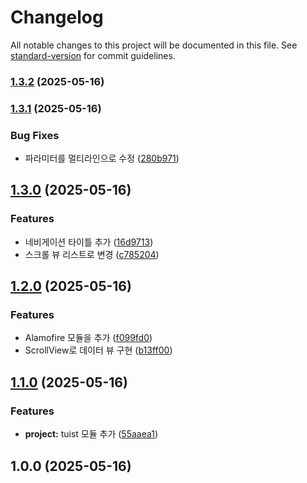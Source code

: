 # Changelog

All notable changes to this project will be documented in this file. See [standard-version](https://github.com/conventional-changelog/standard-version) for commit guidelines.

### [1.3.2](https://github.com/erun94510/changelogTest/compare/v1.3.1...v1.3.2) (2025-05-16)

### [1.3.1](https://github.com/erun94510/changelogTest/compare/v1.3.0...v1.3.1) (2025-05-16)


### Bug Fixes

* 파라미터를 멀티라인으로 수정 ([280b971](https://github.com/erun94510/changelogTest/commit/280b971e8a33f93d339f592626e95f499ae339cf))

## [1.3.0](https://github.com/erun94510/changelogTest/compare/v1.2.0...v1.3.0) (2025-05-16)


### Features

* 네비게이션 타이틀 추가 ([16d9713](https://github.com/erun94510/changelogTest/commit/16d97131e98836d06d2306c468e34a2fdfed265d))
* 스크롤 뷰 리스트로 변경 ([c785204](https://github.com/erun94510/changelogTest/commit/c7852045bb1a1301ed523c7cef6d60aa7cc4cd87))

## [1.2.0](https://github.com/erun94510/changelogTest/compare/v1.1.0...v1.2.0) (2025-05-16)


### Features

* Alamofire 모듈을 추가 ([f099fd0](https://github.com/erun94510/changelogTest/commit/f099fd0432d510f2fcb3aa78724717889ec6a469))
* ScrollView로 데이터 뷰 구현 ([b13ff00](https://github.com/erun94510/changelogTest/commit/b13ff00bb402f9e4b92afcd67ffa023cad99716f))

## [1.1.0](https://github.com/erun94510/changelogTest/compare/v1.0.0...v1.1.0) (2025-05-16)


### Features

* **project:** tuist 모듈 추가 ([55aaea1](https://github.com/erun94510/changelogTest/commit/55aaea149a9c5fdda01ecc7d4134ef5feadfbfba))

## 1.0.0 (2025-05-16)
